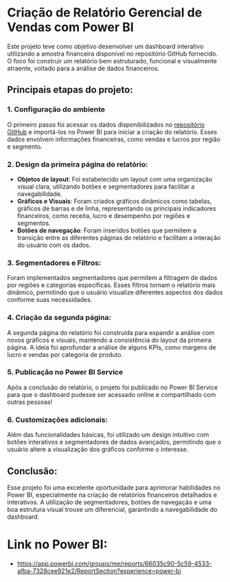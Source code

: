 # Criação de Relatório Gerencial de Vendas com Power BI

Este projeto teve como objetivo desenvolver um dashboard interativo utilizando a amostra financeira disponível no repositório GitHub fornecido. O foco foi construir um relatório bem estruturado, funcional e visualmente atraente, voltado para a análise de dados financeiros.

## Principais etapas do projeto:

### 1. Configuração do ambiente
O primeiro passo foi acessar os dados disponibilizados no [repositório GitHub](https://github.com/julianazanelatto/power_bi_analyst) e importá-los no Power BI para iniciar a criação do relatório. Esses dados envolvem informações financeiras, como vendas e lucros por região e segmento.

### 2. Design da primeira página do relatório:
- **Objetos de layout**: Foi estabelecido um layout com uma organização visual clara, utilizando botões e segmentadores para facilitar a navegabilidade.
- **Gráficos e Visuais**: Foram criados gráficos dinâmicos como tabelas, gráficos de barras e de linha, representando os principais indicadores financeiros, como receita, lucro e desempenho por regiões e segmentos.
- **Botões de navegação**: Foram inseridos botões que permitem a transição entre as diferentes páginas do relatório e facilitam a interação do usuário com os dados.

### 3. Segmentadores e Filtros:
Foram implementados segmentadores que permitem a filtragem de dados por regiões e categorias específicas. Esses filtros tornam o relatório mais dinâmico, permitindo que o usuário visualize diferentes aspectos dos dados conforme suas necessidades.

### 4. Criação da segunda página:
A segunda página do relatório foi construída para expandir a análise com novos gráficos e visuais, mantendo a consistência do layout da primeira página. A ideia foi aprofundar a análise de alguns KPIs, como margens de lucro e vendas por categoria de produto.

### 5. Publicação no Power BI Service
Após a conclusão do relatório, o projeto foi publicado no Power BI Service para que o dashboard pudesse ser acessado online e compartilhado com outras pessoas!

### 6. Customizações adicionais:
Além das funcionalidades básicas, foi utilizado um design intuitivo com botões interativos e segmentadores de dados avançados, permitindo que o usuário altere a visualização dos gráficos conforme o interesse.

## Conclusão:
Esse projeto foi uma excelente oportunidade para aprimorar habilidades no Power BI, especialmente na criação de relatórios financeiros detalhados e interativos. A utilização de segmentadores, botões de navegação e uma boa estrutura visual trouxe um diferencial, garantindo a navegabilidade do dashboard.

# Link no Power BI:
- https://app.powerbi.com/groups/me/reports/66035c90-5c59-4533-afba-7328cee921e2/ReportSection?experience=power-bi
